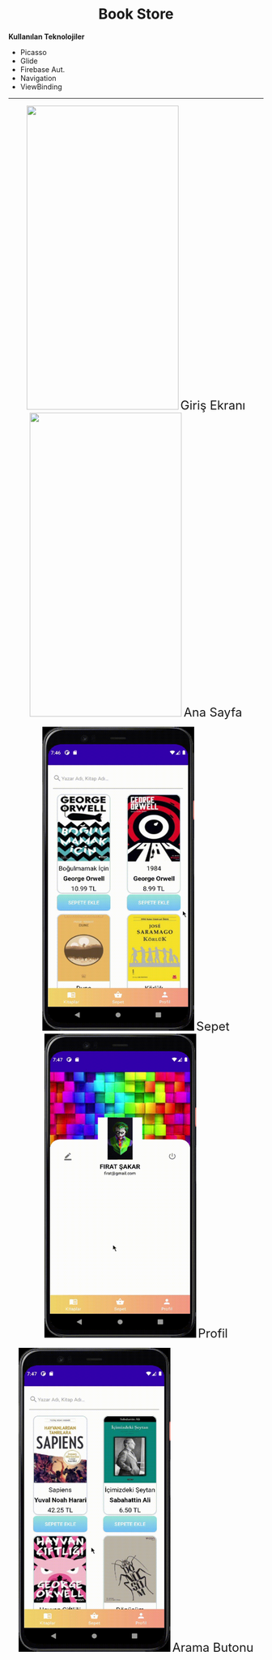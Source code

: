 <h1 align="center">Book Store</h1>

**Kullanılan Teknolojiler**

* Picasso
* Glide
* Firebase Aut.
* Navigation
* ViewBinding

---

<p align="center" margin="15" padding="25">
<img src="https://github.com/FrtSkr/Android/blob/main/Java/GIF/Login.gif?raw=true" width="300" height="600">
<font size="5">Giriş Ekranı</font>

<img src="https://github.com/FrtSkr/Android/blob/main/Java/GIF/Home.gif?raw=true" width="300" height="600">
<font size="5">Ana Sayfa</font>
</p>


<p align="center" margin="15" padding="25"> 
<img src="https://github.com/FrtSkr/Android/blob/main/Java/GIF/Basket.gif?raw=true" width="300" height="600">
<font size="5">Sepet</font>

<img src="https://github.com/FrtSkr/Android/blob/main/Java/GIF/Profile.gif?raw=true" width="300" height="600" >
<font size="5">Profil</font>
</p>


<p align="center" margin="15"> 
<img src="https://github.com/FrtSkr/Android/blob/main/Java/GIF/Search.gif?raw=true" width="300" height="600">
<font size="5">Arama Butonu</font>
</p>
